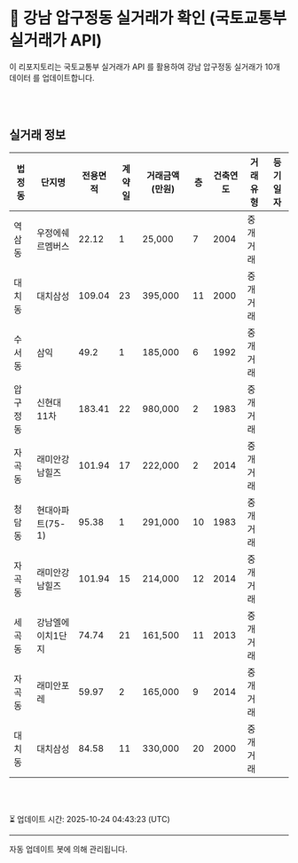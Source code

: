 
# 🚩 강남 압구정동 실거래가 확인 (국토교통부 실거래가 API)

이 리포지토리는 국토교통부 실거래가 API 를 활용하여 강남 압구정동 실거래가 10개 데이터 를 업데이트합니다.

<br>
<br>

## 실거래 정보
| 법정동 | 단지명 | 전용면적 | 계약일 | 거래금액(만원) | 층 | 건축연도 | 거래유형 | 등기일자 |
| --- | --- | --- | --- | --- | --- | --- | --- | --- |
| 역삼동 | 우정에쉐르멤버스 | 22.12 | 1 | 25,000 | 7 | 2004 | 중개거래 |  |
| 대치동 | 대치삼성 | 109.04 | 23 | 395,000 | 11 | 2000 | 중개거래 |  |
| 수서동 | 삼익 | 49.2 | 1 | 185,000 | 6 | 1992 | 중개거래 |  |
| 압구정동 | 신현대11차 | 183.41 | 22 | 980,000 | 2 | 1983 | 중개거래 |  |
| 자곡동 | 래미안강남힐즈 | 101.94 | 17 | 222,000 | 2 | 2014 | 중개거래 |  |
| 청담동 | 현대아파트(75-1) | 95.38 | 1 | 291,000 | 10 | 1983 | 중개거래 |  |
| 자곡동 | 래미안강남힐즈 | 101.94 | 15 | 214,000 | 12 | 2014 | 중개거래 |  |
| 세곡동 | 강남엘에이치1단지 | 74.74 | 21 | 161,500 | 11 | 2013 | 중개거래 |  |
| 자곡동 | 래미안포레 | 59.97 | 2 | 165,000 | 9 | 2014 | 중개거래 |  |
| 대치동 | 대치삼성 | 84.58 | 11 | 330,000 | 20 | 2000 | 중개거래 |  |

<br>
<br>

⏳ 업데이트 시간: 2025-10-24 04:43:23 (UTC)

---
자동 업데이트 봇에 의해 관리됩니다.
    